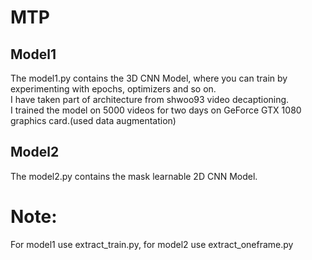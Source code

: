 # MTP
## Model1
The model1.py contains the 3D CNN Model, where you can train by experimenting with epochs, optimizers and so on.  
I have taken part of architecture from shwoo93 video decaptioning.  
I trained the model on 5000 videos for two days on GeForce GTX 1080 graphics card.(used data augmentation)
## Model2
The model2.py contains the mask learnable 2D CNN Model.  

# Note:  
For model1 use extract_train.py, for model2 use extract_oneframe.py  

